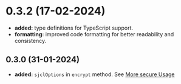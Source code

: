 # 0.3.2 (17-02-2024)

- **added:** type definitions for TypeScript support.
- **formatting:** improved code formatting for better readability and consistency.

## 0.3.0 (31-01-2024)

- **added:** `sjclOptions` in `encrypt` method. See [More secure Usage](https://www.npmjs.com/package/jssign#more-secure-usage)
